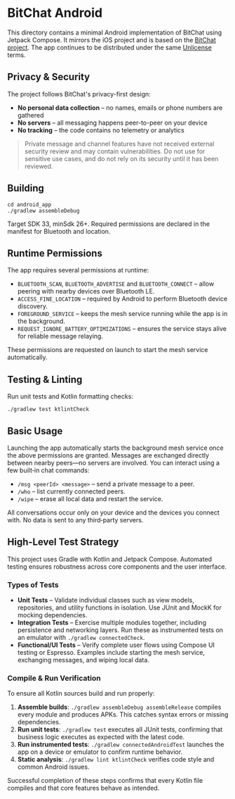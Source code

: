 # BitChat Android

This directory contains a minimal Android implementation of BitChat using Jetpack Compose. It mirrors the iOS project and is based on the [BitChat project](https://github.com/permissionlesstech/bitchat). The app continues to be distributed under the same [Unlicense](../LICENSE) terms.

## Privacy & Security

The project follows BitChat's privacy-first design:

- **No personal data collection** – no names, emails or phone numbers are gathered
- **No servers** – all messaging happens peer-to-peer on your device
- **No tracking** – the code contains no telemetry or analytics

> Private message and channel features have not received external security review and may contain vulnerabilities. Do not use for sensitive use cases, and do not rely on its security until it has been reviewed.

## Building

```
cd android_app
./gradlew assembleDebug
```

Target SDK 33, minSdk 26+. Required permissions are declared in the manifest for Bluetooth and location.

## Runtime Permissions

The app requires several permissions at runtime:

- `BLUETOOTH_SCAN`, `BLUETOOTH_ADVERTISE` and `BLUETOOTH_CONNECT` – allow peering with nearby devices over Bluetooth LE.
- `ACCESS_FINE_LOCATION` – required by Android to perform Bluetooth device discovery.
- `FOREGROUND_SERVICE` – keeps the mesh service running while the app is in the background.
- `REQUEST_IGNORE_BATTERY_OPTIMIZATIONS` – ensures the service stays alive for reliable message relaying.

These permissions are requested on launch to start the mesh service automatically.

## Testing & Linting

Run unit tests and Kotlin formatting checks:

```
./gradlew test ktlintCheck
```

## Basic Usage

Launching the app automatically starts the background mesh service once the above permissions are granted. Messages are exchanged directly between nearby peers—no servers are involved. You can interact using a few built‑in chat commands:

- `/msg <peerId> <message>` – send a private message to a peer.
- `/who` – list currently connected peers.
- `/wipe` – erase all local data and restart the service.

All conversations occur only on your device and the devices you connect with. No data is sent to any third‑party servers.

## High-Level Test Strategy

This project uses Gradle with Kotlin and Jetpack Compose. Automated testing ensures robustness across core components and the user interface.

### Types of Tests

- **Unit Tests** – Validate individual classes such as view models, repositories, and utility functions in isolation. Use JUnit and MockK for mocking dependencies.
- **Integration Tests** – Exercise multiple modules together, including persistence and networking layers. Run these as instrumented tests on an emulator with `./gradlew connectedCheck`.
- **Functional/UI Tests** – Verify complete user flows using Compose UI testing or Espresso. Examples include starting the mesh service, exchanging messages, and wiping local data.

### Compile & Run Verification

To ensure all Kotlin sources build and run properly:

1. **Assemble builds**: `./gradlew assembleDebug assembleRelease` compiles every module and produces APKs. This catches syntax errors or missing dependencies.
2. **Run unit tests**: `./gradlew test` executes all JUnit tests, confirming that business logic executes as expected with the latest code.
3. **Run instrumented tests**: `./gradlew connectedAndroidTest` launches the app on a device or emulator to confirm runtime behavior.
4. **Static analysis**: `./gradlew lint ktlintCheck` verifies code style and common Android issues.

Successful completion of these steps confirms that every Kotlin file compiles and that core features behave as intended.

